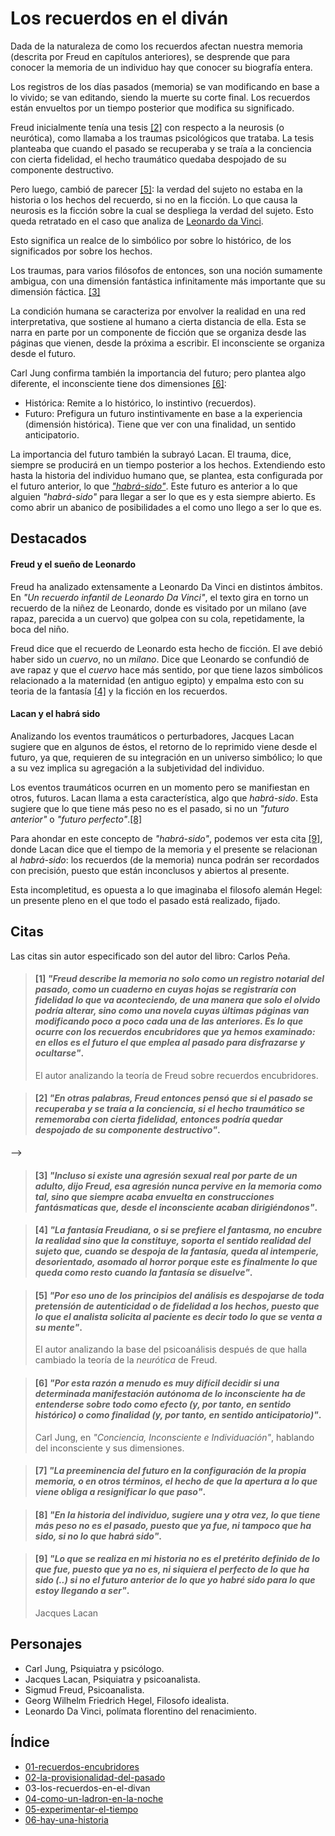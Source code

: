 # Los recuerdos en el diván

Dada de la naturaleza de como los recuerdos afectan nuestra memoria (descrita por Freud en capítulos anteriores), se desprende que para conocer la memoria de un individuo hay que conocer su biografía entera.

Los registros de los días pasados (memoria) se van modificando en base a lo vivido; se van editando, siendo la muerte su corte final. Los recuerdos están envueltos por un tiempo posterior que modifica su significado.

Freud inicialmente tenía una tesis [\[2\]](#2-en-otras-palabras-freud-entonces-pensó-que-si-el-pasado-se-recuperaba-y-se-traía-a-la-conciencia-si-el-hecho-traumático-se-rememoraba-con-cierta-fidelidad-entonces-podría-quedar-despojado-de-su-componente-destructivo) con respecto a la neurosis (o neurótica), como llamaba a los traumas psicológicos que trataba. La tesis planteaba que cuando el pasado se recuperaba y se traía a la conciencia con cierta fidelidad, el hecho traumático quedaba despojado de su componente destructivo.

Pero luego, cambió de parecer [\[5\]](#5-por-eso-uno-de-los-principios-del-análisis-es-despojarse-de-toda-pretensión-de-autenticidad-o-de-fidelidad-a-los-hechos-puesto-que-lo-que-el-analista-solicita-al-paciente-es-decir-todo-lo-que-se-venta-a-su-mente): la verdad del sujeto no estaba en la historia o los hechos del recuerdo, si no en la ficción. Lo que causa la neurosis es la ficción sobre la cual se despliega la verdad del sujeto. Esto queda retratado en el caso que analiza de [Leonardo da Vinci](#freud-y-el-sue%c3%b1o-de-leonardo).

Esto significa un realce de lo simbólico por sobre lo histórico, de los significados por sobre los hechos.

Los traumas, para varios filósofos de entonces, son una noción sumamente ambigua, con una dimensión fantástica infinitamente más importante que su dimensión fáctica. [\[3\]](#3-incluso-si-existe-una-agresión-sexual-real-por-parte-de-un-adulto-dijo-freud-esa-agresión-nunca-pervive-en-la-memoria-como-tal-sino-que-siempre-aacba-envuelta-en-construcciones-fantásmaticas-que-desde-el-inconsciente-acaba-dirigiéndonos)

La condición humana se caracteriza por envolver la realidad en una red interpretativa, que sostiene al humano a cierta distancia de ella. Esta se narra en parte por un componente de ficción que se organiza desde las páginas que vienen, desde la próxima a escribir. El inconsciente se organiza desde el futuro.

Carl Jung confirma también la importancia del futuro; pero plantea algo diferente, el inconsciente tiene dos dimensiones [\[6\]](#6-por-esta-razón-a-menudo-es-muy-difícil-decidir-si-una-determinada-manifestación-autónoma-de-lo-inconsciente-ha-de-entenderse-sobre-todo-como-efecto-y-por-tanto-en-sentido-histórico-o-como-finalidad-y-por-tanto-en-sentido-anticipatorio):

- Histórica: Remite a lo histórico, lo instintivo (recuerdos).
- Futuro: Prefigura un futuro instintivamente en base a la experiencia (dimensión histórica). Tiene que ver con una finalidad, un sentido anticipatorio.

La importancia del futuro también la subrayó Lacan. El trauma, dice, siempre se producirá en un tiempo posterior a los hechos. Extendiendo esto hasta la historia del individuo humano que, se plantea, esta configurada por el futuro anterior, lo que [_"habrá-sido"_](#lacan-y-el-habr%c3%a1-sido). Este futuro es anterior a lo que alguien _"habrá-sido"_ para llegar a ser lo que es y esta siempre abierto. Es como abrir un abanico de posibilidades a el como uno llego a ser lo que es.

## Destacados

#### Freud y el sueño de Leonardo

Freud ha analizado extensamente a Leonardo Da Vinci en distintos ámbitos. En _"Un recuerdo infantil de Leonardo Da Vinci"_, el texto gira en torno un recuerdo de la niñez de Leonardo, donde es visitado por un milano (ave rapaz, parecida a un cuervo) que golpea con su cola, repetidamente, la boca del niño.

Freud dice que el recuerdo de Leonardo esta hecho de ficción. El ave debió haber sido un _cuervo_, no un _milano_. Dice que Leonardo se confundió de ave rapaz y que el _cuervo_ hace más sentido, por que tiene lazos simbólicos relacionado a la maternidad (en antiguo egipto) y empalma esto con su teoria de la fantasía [\[4\]](#4-la-fantasía-freudiana-o-si-se-prefiere-el-fantasma-no-encubre-la-realidad-sino-que-la-constituye-soporta-el-sentido-realidad-del-sujeto-que-cuando-se-despoja-de-la-fantasía-queda-a-al-intemperie-desorientado-asomado-al-horror-porque-este-es-finalmente-lo-que-queda-como-resto-cuando-la-fantasía-se-disuelve) y la ficción en los recuerdos.

<!--
Hay múltiples fundamentos, que hacen sentido con el estudio más amplio de Freud sobre Leonardo El problema es que en el recuerdo de Leonardo nunca hubo un buitre, si no un milano, que es otra ave rapaz.

la novela del neurótico -->

#### Lacan y el habrá sido

Analizando los eventos traumáticos o perturbadores, Jacques Lacan sugiere que en algunos de éstos, el retorno de lo reprimido viene desde el futuro, ya que, requieren de su integración en un universo simbólico; lo que a su vez implica su agregación a la subjetividad del individuo.

Los eventos traumáticos ocurren en un momento pero se manifiestan en otros, futuros. Lacan llama a esta característica, algo que _habrá-sido_. Esta sugiere que lo que tiene más peso no es el pasado, si no un _"futuro anterior"_ o _"futuro perfecto"_.[\[8\]](#8-en-la-historia-del-individuo-sugiere-una-y-otra-vez-lo-que-tiene-más-peso-no-es-el-pasado-puesto-que-ya-fue-ni-tampoco-que-ha-sido-si-no-lo-que-habrá-sido)

Para ahondar en este concepto de _"habrá-sido"_, podemos ver esta cita [\[9\]](#9-lo-que-se-realiza-en-mi-historia-no-es-el-pretérito-definido-de-lo-que-fue-puesto-que-ya-no-es-ni-siquiera-el-perfecto-de-lo-que-ha-sido--si-no-el-futuro-anterior-de-lo-que-yo-habré-sido-para-lo-que-estoy-llegando-a-ser), donde Lacan dice que el tiempo de la memoria y el presente se relacionan al _habrá-sido_: los recuerdos (de la memoria) nunca podrán ser recordados con precisión, puesto que están inconclusos y abiertos al presente.

Esta incompletitud, es opuesta a lo que imaginaba el filosofo alemán Hegel: un presente pleno en el que todo el pasado está realizado, fijado.

<!--
#### Freud y su neurótica

El avance de la teoría de la neurótica de Freud, termina en la base del psicoanálisis.
\[2\] - \[6\] -->

## Citas

Las citas sin autor especificado son del autor del libro: Carlos Peña.

<!-- p55 -->

> #### [1] *"Freud describe la memoria no solo como un registro notarial del pasado, como un cuaderno en cuyas hojas se registraría con fidelidad lo que va aconteciendo, de una manera que solo el olvido podría alterar, sino como una novela cuyas últimas páginas van modificando poco a poco cada una de las anteriores. Es lo que ocurre con los _recuerdos encubridores_ que ya hemos examinado: en ellos es el futuro el que emplea al pasado para disfrazarse y ocultarse"*.
>
> El autor analizando la teoría de Freud sobre recuerdos encubridores.

<!-- p56  -->

> #### [2] *"En otras palabras, Freud entonces pensó que si el pasado se recuperaba y se traía a la conciencia, si el hecho traumático se rememoraba con cierta fidelidad, entonces podría quedar despojado de su componente destructivo"*.
>
<!-- > El autor sobre la teoría inicial de Freud sobre los traumas.

<!-- p57.1 -->

<!-- > #### [3] *"La verdad del sujeto no estaba en lo histórico, sino en la ficción"*. --> -->

<!-- p57.2 -->

> #### [3] *"Incluso si existe una agresión sexual real por parte de un adulto, dijo Freud, esa agresión nunca pervive en la memoria como tal, sino que siempre acaba envuelta en construcciones fantásmaticas que, desde el inconsciente acaban dirigiéndonos"*.

<!-- p58 -->

> #### [4] *"La fantasía Freudiana, o si se prefiere el fantasma, no encubre la realidad sino que la constituye, soporta el sentido realidad del sujeto que, cuando se despoja de la fantasía, queda al intemperie, desorientado, asomado al horror porque este es finalmente lo que queda como resto cuando la fantasía se disuelve"*.

<!-- p59  -->

> #### [5] *"Por eso uno de los principios del análisis es despojarse de toda pretensión de autenticidad o de fidelidad a los hechos, puesto que lo que el analista solicita al paciente es decir todo lo que se venta a su mente"*.
>
> El autor analizando la base del psicoanálisis después de que halla cambiado la teoría de la _neurótica_ de Freud.

<!-- p60.1 -->

> #### [6] *"Por esta razón a menudo es muy difícil decidir si una determinada manifestación autónoma de lo inconsciente ha de entenderse sobre todo como efecto (y, por tanto, en sentido histórico) o como finalidad (y, por tanto, en sentido anticipatorio)"*.
>  
> Carl Jung, en *"Conciencia, Inconsciente e Individuación"*, hablando del inconsciente y sus dimensiones.

<!-- p60.2 -->

> #### [7] *"La preeminencia del futuro en la configuración de la propia memoria, o en otros términos, el hecho de que la apertura a lo que viene obliga a resignificar lo que paso"*.

<!-- p61 -->

> #### [8] *"En la historia del individuo, sugiere una y otra vez, lo que tiene más peso no es el pasado, puesto que ya fue, ni tampoco que ha sido, si no lo que _habrá sido_"*.

<!-- p62 -->

> #### [9] *"Lo que se realiza en mi historia no es el pretérito definido de lo que fue, puesto que ya no es, ni siquiera el perfecto de lo que ha sido (..) si no el futuro anterior de lo que yo habré sido para lo que estoy llegando a ser"*.
>
> Jacques Lacan

## Personajes

- Carl Jung, Psiquiatra y psicólogo.
- Jacques Lacan, Psiquiatra y psicoanalista.
- Sigmud Freud, Psicoanalista.
- Georg Wilhelm Friedrich Hegel, Filosofo idealista.
- Leonardo Da Vinci, polímata florentino del renacimiento.


## Índice

- [01-recuerdos-encubridores](./01-recuerdos-encubridores.md)
- [02-la-provisionalidad-del-pasado](./02-la-provisionalidad-del-pasado.md)
- 03-los-recuerdos-en-el-divan
- [04-como-un-ladron-en-la-noche](./04-como-un-ladron-en-la-noche.md)
- [05-experimentar-el-tiempo](./05-experimentar-el-tiempo.md)
- [06-hay-una-historia](./06-hay-una-historia.md)
